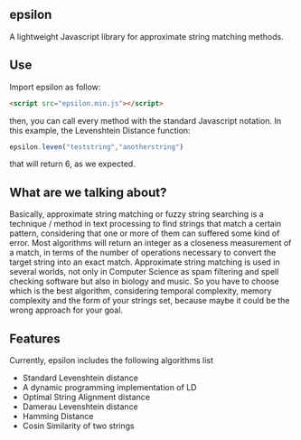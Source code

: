 epsilon
---

A lightweight Javascript library for approximate string matching methods.

Use
---
Import epsilon as follow:

```html
<script src="epsilon.min.js"></script>
```
then, you can call every method with the standard Javascript notation. In this example, the Levenshtein Distance function:

```js
epsilon.leven("teststring","anotherstring")
```
that will return 6, as we expected.

What are we talking about?
---
Basically, approximate string matching or fuzzy string searching is a technique / method in text processing to find strings that match a certain pattern, considering that one or more of them can suffered some kind of error. Most algorithms will return an integer as a closeness measurement of a match, in terms of the number of operations necessary to convert the target string into an exact match. Approximate string matching is used in several worlds, not only in Computer Science as spam filtering and spell checking software but also in biology and music. So you have to choose which is the best algorithm, considering temporal complexity, memory complexity and the form of your strings set, because maybe it could be the wrong approach for your goal.

Features
---
Currently, epsilon includes the following algorithms list
* Standard Levenshtein distance
* A dynamic programming implementation of LD
* Optimal String Alignment distance
* Damerau Levenshtein distance
* Hamming Distance
* Cosin Similarity of two strings


